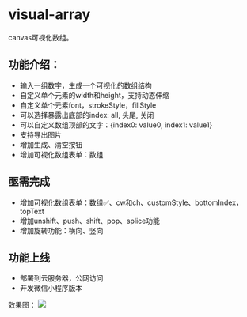 # visual-array
canvas可视化数组。

## 功能介绍：
- 输入一组数字，生成一个可视化的数组结构
- 自定义单个元素的width和height，支持动态伸缩
- 自定义单个元素font，strokeStyle，fillStyle
- 可以选择暴露出底部的index: all, 头尾, 关闭
- 可以自定义数组顶部的文字：{index0: value0, index1: value1}
- 支持导出图片
- 增加生成、清空按钮
- 增加可视化数组表单：数组

## 亟需完成
- 增加可视化数组表单：数组✅、cw和ch、customStyle、bottomIndex，topText
- 增加unshift、push、shift、pop、splice功能
- 增加旋转功能：横向、竖向

## 功能上线
- 部署到云服务器，公网访问
- 开发微信小程序版本


效果图：
<img src="https://i.imgur.com/SlqTNPE.png" >
